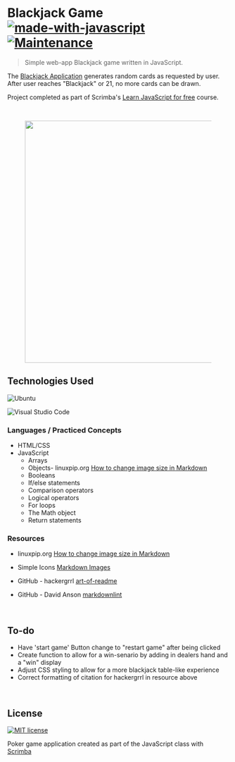 
# Blackjack  Game [![made-with-javascript](https://img.shields.io/badge/Made%20with-JavaScript-1f425f.svg)](https://www.javascript.com) [![Maintenance](https://img.shields.io/badge/Maintained%3F-no-red.svg)](https://bitbucket.org/lbesson/ansi-colors)

> Simple web-app Blackjack game written in JavaScript.

The [Blackjack Application](elaborate-palmier-dc5f07.netlify.app/) generates random cards as requested by user. After user reaches "Blackjack" or 21, no more cards can be drawn.

Project completed as part of Scrimba's [Learn JavaScript for free](https://scrimba.com/learn/learnjavascript) course.

</br>

<figure><img src="img/Screenshot_20221201_142735.png" width="550" alt></figure>

## Technologies Used

![Ubuntu](https://img.shields.io/badge/--E95420?logo=ubuntu&logoColor=ffffff) 

![Visual Studio Code](https://img.shields.io/badge/--006ACC?logo=visual%20studio%20code&logoColor=ffffff)

### Languages / Practiced Concepts

- HTML/CSS
- JavaScript
  - Arrays
  - Objects- linuxpip.org [How to change image size in Markdown](https://linuxpip.org/markdown-change-image-size/)
  - Booleans
  - If/else statements
  - Comparison operators
  - Logical operators
  - For loops
  - The Math object
  - Return statements

### Resources

- linuxpip.org [How to change image size in Markdown](https://linuxpip.org/markdown-change-image-size/)

- Simple Icons  [Markdown Images](https://simpleicons.org/)

- GitHub - hackergrrl [art-of-readme](https://github.com/hackergrrl/art-of-readme)

- GitHub - David Anson [markdownlint](https://github.com/DavidAnson/markdownlint/blob/main/doc/Rules.md#md033)

</br>

## To-do

- Have 'start game' Button change to "restart game" after being clicked
- Create function to allow for a win-senario by adding in dealers hand and a "win" display
- Adjust CSS styling to allow for a more blackjack table-like experience
- Correct formatting of citation for hackergrrl in resource above

</br>

## License

[![MIT license](https://img.shields.io/badge/License-MIT-blue.svg)](https://lbesson.mit-license.org/)

Poker game application created as part of the JavaScript class with [Scrimba](https://scrimba.com/)
